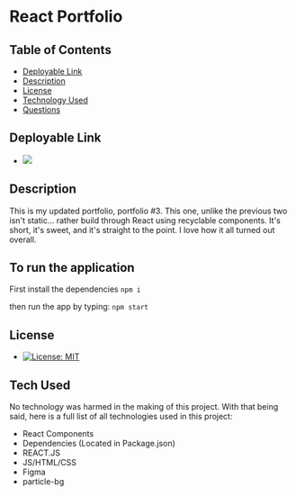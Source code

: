 # React Portfolio

## Table of Contents

* [Deployable Link](#deployable-links)
* [Description](#user-story)
* [License](#license)
* [Technology Used](#technology-used)
* [Questions](#questions)

## Deployable Link
* ![](https://nabdikadir.herokuapp.com/)

## Description
 
This is my updated portfolio, portfolio #3. This one, unlike the previous two isn't static... rather build through React using recyclable components. It's short, it's sweet, and it's straight to the point. I love how it all turned out overall.

## To run the application
First install the dependencies 
```npm i ```

then run the app by typing:
```npm start ```
  
## License
 
* [![License: MIT](https://img.shields.io/badge/License-MIT-yellow.svg)](https://opensource.org/licenses/MIT)
 
## Tech Used
No technology was harmed in the making of this project. With that being said, 
here is a full list of all technologies used in this project: 

* React Components 
* Dependencies (Located in Package.json)
* REACT.JS
* JS/HTML/CSS
* Figma
* particle-bg

